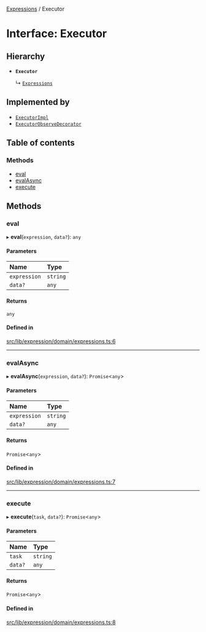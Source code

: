 [Expressions](../README.md) / Executor

# Interface: Executor

## Hierarchy

- **`Executor`**

  ↳ [`Expressions`](Expressions.md)

## Implemented by

- [`ExecutorImpl`](../classes/ExecutorImpl.md)
- [`ExecutorObserveDecorator`](../classes/ExecutorObserveDecorator.md)

## Table of contents

### Methods

- [eval](Executor.md#eval)
- [evalAsync](Executor.md#evalasync)
- [execute](Executor.md#execute)

## Methods

### eval

▸ **eval**(`expression`, `data?`): `any`

#### Parameters

| Name | Type |
| :------ | :------ |
| `expression` | `string` |
| `data?` | `any` |

#### Returns

`any`

#### Defined in

[src/lib/expression/domain/expressions.ts:6](https://github.com/data7expressions/3xpr/blob/820056652399b9d4be780d625cfa3ed69c7546d3/src/lib/expression/domain/expressions.ts#L6)

___

### evalAsync

▸ **evalAsync**(`expression`, `data?`): `Promise`\<`any`\>

#### Parameters

| Name | Type |
| :------ | :------ |
| `expression` | `string` |
| `data?` | `any` |

#### Returns

`Promise`\<`any`\>

#### Defined in

[src/lib/expression/domain/expressions.ts:7](https://github.com/data7expressions/3xpr/blob/820056652399b9d4be780d625cfa3ed69c7546d3/src/lib/expression/domain/expressions.ts#L7)

___

### execute

▸ **execute**(`task`, `data?`): `Promise`\<`any`\>

#### Parameters

| Name | Type |
| :------ | :------ |
| `task` | `string` |
| `data?` | `any` |

#### Returns

`Promise`\<`any`\>

#### Defined in

[src/lib/expression/domain/expressions.ts:8](https://github.com/data7expressions/3xpr/blob/820056652399b9d4be780d625cfa3ed69c7546d3/src/lib/expression/domain/expressions.ts#L8)
